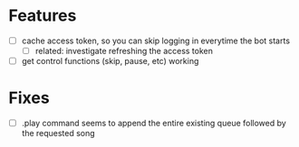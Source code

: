 # Features 

- [ ] cache access token, so you can skip logging in everytime the bot starts
  - [ ] related: investigate refreshing the access token
- [ ] get control functions (skip, pause, etc) working 

# Fixes 

- [ ] .play command seems to append the entire existing queue followed by the requested song
